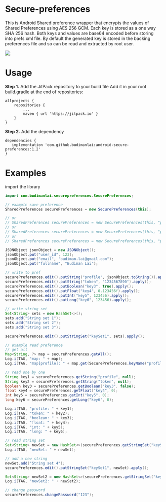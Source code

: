 # Secure-preferences

This is Android Shared preference wrapper that encrypts the values of Shared Preferences using AES 256 GCM. Each key is stored as a one way SHA 256 hash. Both keys and values are base64 encoded before storing into prefs xml file. By default the generated key is stored in the backing preferences file and so can be read and extracted by root user.

![](https://budimanlai.com/i/secure_pref_02.jpg)

# Usage

**Step 1.** Add the JitPack repository to your build file Add it in your root build.gradle at the end of repositories:

    allprojects {
        repositories {
            ...
            maven { url 'https://jitpack.io' }
        }
    }

**Step 2.** Add the dependency

    dependencies {
       implementation 'com.github.budimanlai:android-secure-preferences:1.2'
    }

# Examples

import the library
```java
import com.budimanlai.securepreferences.SecurePreferences;
```

```java
// example save preference
SharedPreferences securePreferences = new SecurePreferences(this);

// or
// SharedPreferences securePreferences = new SecurePreferences(this, "password");
// or
// SharedPreferences securePreferences = new SecurePreferences(this, "password", "pref_custome_name");
// or
// SharedPreferences securePreferences = new SecurePreferences(this, "password", "salt", "pref_custome_name");

JSONObject jsonObject = new JSONObject();
jsonObject.put("user_id", 123);
jsonObject.put("email", "budiman.lai@gmail.com");
jsonObject.put("fullname", "Budiman Lai");

// write to pref
securePreferences.edit().putString("profile", jsonObject.toString()).apply();
securePreferences.edit().putString("token", "1234567890").apply();
securePreferences.edit().putBoolean("key3", true).apply();
securePreferences.edit().putFloat("key4", 0.123456f).apply();
securePreferences.edit().putInt("key5", 123456).apply();
securePreferences.edit().putLong("key6", 123456).apply();

// write string set
Set<String> sets = new HashSet<>();
sets.add("String set 1");
sets.add("String set 2");
sets.add("String set 3");

securePreferences.edit().putStringSet("keySet1", sets).apply();

// example read preference
// get all
Map<String, ?> map = securePreferences.getAll();
Log.i(TAG, "map: " + map);
Log.i(TAG, "map[profile]: " + map.get(SecurePreferences.keyName("profile")));

// read one by one
String key1 = securePreferences.getString("profile", null);
String key2 = securePreferences.getString("token", null);
boolean key3 = securePreferences.getBoolean("key3", false);
float key4 = securePreferences.getFloat("key4", 0);
int key5 = securePreferences.getInt("key5", 0);
long key6 = securePreferences.getLong("key6", 0);

Log.i(TAG, "profile: " + key1);
Log.i(TAG, "token: " + key2);
Log.i(TAG, "boolean: " + key3);
Log.i(TAG, "float: " + key4);
Log.i(TAG, "int: " + key5);
Log.i(TAG, "long: " + key6);

// read string set
Set<String> newSet = new HashSet<>(securePreferences.getStringSet("keySet1", new HashSet<String>()));
Log.i(TAG, "newSet: " + newSet);

// add a new string
newSet.add("String set 4");
securePreferences.edit().putStringSet("keySet1", newSet).apply();

Set<String> newSet2 = new HashSet<>(securePreferences.getStringSet("keySet1", new HashSet<String>()));
Log.i(TAG, "newSet2: " + newSet2);

// change password
securePreferences.changePassword("123");
```
